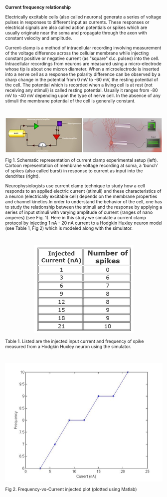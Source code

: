 **Current frequency relationship**


Electrically excitable cells (also called neurons) generate a series of voltage pulses in responses to different input as currents. These responses or electrical signals are also called action potentials or spikes which are usually originate near the soma and propagate through the axon with constant velocity and amplitude.


Current-clamp is a method of intracellular recording involving measurement of the voltage difference across the cellular membrane while injecting constant positive or negative current (as "square" d.c. pulses) into the cell. Intracellular recordings from neurons are measured using a micro-electrode whose tip is about one micron diameter. When a microelectrode is inserted into a nerve cell as a response the polarity difference can be observed by a sharp change in the potential from 0 mV to -60 mV, the resting potential of the cell. The potential which is recorded when a living cell is at rest (not receiving any stimuli) is called resting potential. Usually it ranges from -80 mV to -40 mV depending upon the type of nerve cell. In the absence of any stimuli the membrane potential of the cell is generally constant.


 
 
&nbsp;
<center><img src="images/fc1.jpg" title="" /></center> 

 

Fig 1. Schematic representation of current clamp experimental setup (left). Cartoon representation of membrane voltage recording at soma, a ‘bunch’ of spikes (also called burst) in response to current as input into the dendrites (right).

 

Neurophysiologists use current clamp technique to study how a cell responds to an applied electric current (stimuli) and these characteristics of a neuron (electrically excitable cell) depends on the membrane properties and channel kinetics.In order to understand the behavior of the cell, one has to study the  relationship between the stimuli and the response by applying a series of input stimuli with varying amplitude of current (ranges of nano amperes) (see Fig. 1). Here in this study we simulate a current clamp protocol by injecting 1 nA - 20 nA current to a Hodgkin Huxley neuron model (see Table 1, Fig 2) which is modeled along with the simulator.

 

 
&nbsp;
<center><img src="images/fc2.png" title="" /></center> 

 

Table 1. Listed are the injected input current and frequency of spike measured from a Hodgkin Huxley neuron using the simulator.

 

 

 
&nbsp;
<center><img src="images/fc3.jpg" title="" /></center> 

 

Fig 2. Frequency-vs-Current injected plot (plotted using Matlab)

